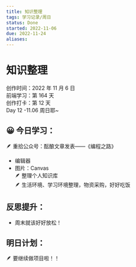 ```yaml
---
title: 知识整理
tags: 学习记录/周日
status: Done
started: 2022-11-06
due: 2022-11-24
aliases: 
---
```

# 知识整理
创作时间：2022 年 11 月 6 日  
前端学习：第 164 天  
创作打卡：第 12 天  
Day 12 -11.06 周日耶~
## 😀 今日学习：
🪶 重拾公众号：酝酿文章发表——《编程之路》
- 编辑器
- 图片：Canvas  
🪶 整理个人知识库  
🪶 生活环境、学习环境整理，物资采购，好好吃饭
## 反思提升：
- 周末就该好好放松！
## 明日计划：
🪶 要继续做项目啦！！
